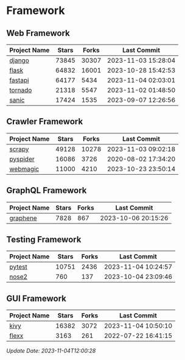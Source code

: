 # Framework

## Web Framework
| Project Name | Stars | Forks | Last Commit |
| ------------ | ----- | ----- | ----------- |
| [django](https://github.com/django/django) | 73845 | 30307 | 2023-11-03 15:28:04 |
| [flask](https://github.com/pallets/flask) | 64832 | 16001 | 2023-10-28 15:42:53 |
| [fastapi](https://github.com/tiangolo/fastapi) | 64177 | 5434 | 2023-11-04 02:03:01 |
| [tornado](https://github.com/tornadoweb/tornado) | 21318 | 5547 | 2023-11-02 01:48:50 |
| [sanic](https://github.com/sanic-org/sanic) | 17424 | 1535 | 2023-09-07 12:26:56 |

## Crawler Framework
| Project Name | Stars | Forks | Last Commit |
| ------------ | ----- | ----- | ----------- |
| [scrapy](https://github.com/scrapy/scrapy) | 49128 | 10278 | 2023-11-03 09:02:18 |
| [pyspider](https://github.com/binux/pyspider) | 16086 | 3726 | 2020-08-02 17:34:20 |
| [webmagic](https://github.com/code4craft/webmagic) | 11000 | 4210 | 2023-10-23 23:50:14 |

## GraphQL Framework
| Project Name | Stars | Forks | Last Commit |
| ------------ | ----- | ----- | ----------- |
| [graphene](https://github.com/graphql-python/graphene) | 7828 | 867 | 2023-10-06 20:15:26 |

## Testing Framework
| Project Name | Stars | Forks | Last Commit |
| ------------ | ----- | ----- | ----------- |
| [pytest](https://github.com/pytest-dev/pytest) | 10751 | 2436 | 2023-11-04 10:24:57 |
| [nose2](https://github.com/nose-devs/nose2) | 760 | 137 | 2023-10-04 23:09:46 |

## GUI Framework
| Project Name | Stars | Forks | Last Commit |
| ------------ | ----- | ----- | ----------- |
| [kivy](https://github.com/kivy/kivy) | 16382 | 3072 | 2023-11-04 10:50:10 |
| [flexx](https://github.com/flexxui/flexx) | 3163 | 261 | 2022-07-22 16:41:15 |

*Update Date: 2023-11-04T12:00:28*